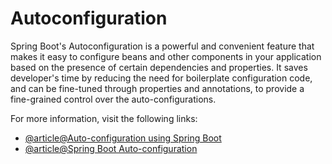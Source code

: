 # Autoconfiguration

Spring Boot's Autoconfiguration is a powerful and convenient feature that makes it easy to configure beans and other components in your application based on the presence of certain dependencies and properties. It saves developer's time by reducing the need for boilerplate configuration code, and can be fine-tuned through properties and annotations, to provide a fine-grained control over the auto-configurations.

For more information, visit the following links:

- [@article@Auto-configuration using Spring Boot](https://docs.spring.io/spring-boot/docs/2.0.x/reference/html/using-boot-auto-configuration.html)
- [@article@Spring Boot Auto-configuration](https://www.tpointtech.com/spring-boot-auto-configuration)
